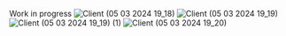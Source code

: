 Work in progress
![Client (05 03 2024 19_18)](https://github.com/BruceArmstrong007/ChatApp-GraphQL-Angular-NestJS/assets/48177059/d6c731b7-76c1-4813-b46b-1805b2a895cd)
![Client (05 03 2024 19_19)](https://github.com/BruceArmstrong007/ChatApp-GraphQL-Angular-NestJS/assets/48177059/44f208cc-a359-4c9e-a14a-dbeddf979007)
![Client (05 03 2024 19_19) (1)](https://github.com/BruceArmstrong007/ChatApp-GraphQL-Angular-NestJS/assets/48177059/8d659fc4-b480-4916-ad70-a4477619d197)
![Client (05 03 2024 19_20)](https://github.com/BruceArmstrong007/ChatApp-GraphQL-Angular-NestJS/assets/48177059/9184f5a9-8942-44c2-8113-31d2185c2459)
